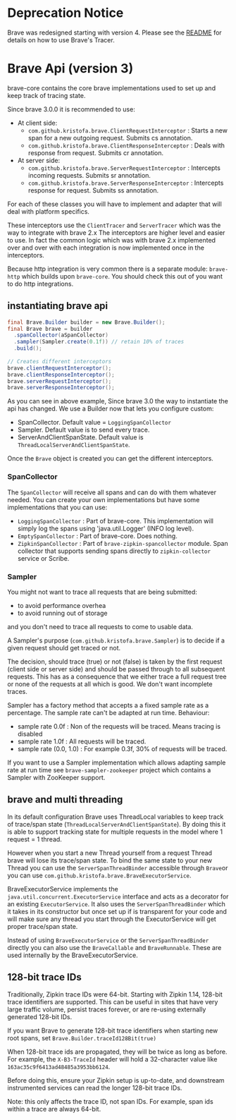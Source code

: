 # Deprecation Notice
Brave was redesigned starting with version 4. Please see the
[README](../brave/README.md) for details on how to use Brave's Tracer.

# Brave Api (version 3)
brave-core contains the core brave implementations used to set up and keep track of
tracing state. 

Since brave 3.0.0 it is recommended to use:
 
   * At client side:
      * `com.github.kristofa.brave.ClientRequestInterceptor` : Starts a new span for a new outgoing request. Submits cs annotation.
      * `com.github.kristofa.brave.ClientResponseInterceptor` : Deals with response from request. Submits cr annotation.
   * At server side:
      * `com.github.kristofa.brave.ServerRequestInterceptor` : Intercepts incoming requests. Submits sr annotation.
      * `com.github.kristofa.brave.ServerResponseInterceptor` : Intercepts response for request. Submits ss annotation.

For each of these classes you will have to implement and adapter that will deal with platform specifics.

These interceptors use the `ClientTracer` and `ServerTracer` which was the way to integrate with brave 2.x
The interceptors are higher level and easier to use. In fact the common logic which was with brave 2.x implemented
over and over with each integration is now implemented once in the interceptors.

Because http integration is very common there is a separate module: `brave-http` which builds upon `brave-core`.
You should check this out of you want to do http integrations.

## instantiating brave api

```java
final Brave.Builder builder = new Brave.Builder();
final Brave brave = builder
  .spanCollector(aSpanCollector)
  .sampler(Sampler.create(0.1f)) // retain 10% of traces
  .build();
  
// Creates different interceptors  
brave.clientRequestInterceptor();
brave.clientResponseInterceptor();
brave.serverRequestInterceptor();
brave.serverResponseInterceptor(); 
```

As you can see in above example, Since brave 3.0 the way to instantiate the api has changed. 
We use a Builder now that lets you configure custom:

   * SpanCollector. Default value = `LoggingSpanCollector`
   * Sampler. Default value is to send every trace.
   * ServerAndClientSpanState. Default value is `ThreadLocalServerAndClientSpanState`.

Once the `Brave` object is created you can get the different interceptors. 

### SpanCollector ###

The `SpanCollector` will receive all spans and can do with them whatever needed. You can create your own
implementations but have some implementations that you can use:

   * `LoggingSpanCollector` : Part of brave-core. This implementation will simply log the spans using 'java.util.Logger' (INFO log level).
   * `EmptySpanCollector` : Part of brave-core. Does nothing.
   * `ZipkinSpanCollector` : Part of `brave-zipkin-spancollector` module. Span collector that supports sending spans directly to `zipkin-collector` service or Scribe.

### Sampler ###

You might not want to trace all requests that are being submitted:

   * to avoid performance overhea
   * to avoid running out of storage

and you don't need to trace all requests to come to usable data.

A Sampler's purpose (`com.github.kristofa.brave.Sampler`) is to decide if a given
request should get traced or not.

The decision, should trace (true) or not (false) is taken by the first request (client side or server side) and should
be passed through to all subsequent requests. This has as a consequence that we either
trace a full request tree or none of the requests at all which is good. We don't want incomplete traces.

Sampler has a factory method that accepts a a fixed sample rate as a percentage. The
sample rate can't be adapted at run time.  Behaviour:

*   sample rate 0.0f : Non of the requests will be traced. Means tracing is disabled
*   sample rate 1.0f : All requests will be traced.
*   sample rate (0.0, 1.0) : For example 0.3f, 30% of requests will be traced.

If you want to use a Sampler implementation which allows adapting sample rate at run
time see `brave-sampler-zookeeper` project which contains a Sampler with ZooKeeper support.



## brave and multi threading ##

In its default configuration Brave uses ThreadLocal variables to keep track of trace/span state 
(`ThreadLocalServerAndClientSpanState`). By doing this it is
able to support tracking state for multiple requests in the model where 1 request = 1 thread.

However when you start a new Thread yourself from a request Thread brave will lose its trace/span state.
To bind the same state to your new Thread you can use the `ServerSpanThreadBinder` accessible through `Brave`or 
you can use `com.github.kristofa.brave.BraveExecutorService`.

BraveExecutorService implements the `java.util.concurrent.ExecutorService` interface and acts as a decorator for
an existing `ExecutorService`.  It also uses the `ServerSpanThreadBinder` which it takes in its constructor but
once set up if is transparent for your code and will make sure any thread you start through the ExecutorService
will get proper trace/span state.

Instead of using `BraveExecutorService` or the `ServerSpanThreadBinder` directly you can also
use the `BraveCallable` and `BraveRunnable`. These are used internally by the BraveExecutorService.

## 128-bit trace IDs

Traditionally, Zipkin trace IDs were 64-bit. Starting with Zipkin 1.14,
128-bit trace identifiers are supported. This can be useful in sites that
have very large traffic volume, persist traces forever, or are re-using
externally generated 128-bit IDs.

If you want Brave to generate 128-bit trace identifiers when starting new
root spans, set `Brave.Builder.traceId128Bit(true)`

When 128-bit trace ids are propagated, they will be twice as long as
before. For example, the `X-B3-TraceId` header will hold a 32-character
value like `163ac35c9f6413ad48485a3953bb6124`.

Before doing this, ensure your Zipkin setup is up-to-date, and downstream
instrumented services can read the longer 128-bit trace IDs.

Note: this only affects the trace ID, not span IDs. For example, span ids
within a trace are always 64-bit. 
